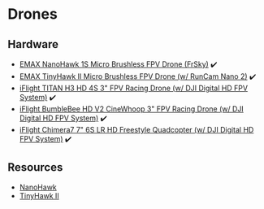 # Drones

## Hardware

* [EMAX NanoHawk 1S Micro Brushless FPV Drone (FrSky)](https://emaxmodel.com/collections/nanohawk/products/emax-nanohawk-65mm-1s-whoop-fpv-racing-drone-bnf-frsky-d8-runcam-nano3-camera-25mw-vtx-5a-blheli_s-esc) ✔️
* [EMAX TinyHawk II Micro Brushless FPV Drone (w/ RunCam Nano 2)](https://emaxmodel.com/collections/tinyhawk-ii/products/tinyhawk-ii-indoor-fpv-racing-drone-f4-5a-16000kv-runcam-nano2-700tvl-37ch-25-100-200mw-vtx-1s-2s-bnf) ✔️
* [iFlight TITAN H3 HD 4S 3" FPV Racing Drone (w/ DJI Digital HD FPV System)](https://shop.iflight-rc.com/index.php?route=product/product&product_id=1221) ✔️
* [iFlight BumbleBee HD V2 CineWhoop 3" FPV Racing Drone (w/ DJI Digital HD FPV System)](https://shop.iflight-rc.com/index.php?route=product/product&path=25_31_105&product_id=1256) ✔️
* [iFlight Chimera7 7" 6S LR HD Freestyle Quadcopter (w/ DJI Digital HD FPV System)](https://shop.iflight-rc.com/index.php?route=product/product&path=25_325_328&product_id=1337) ✔️

## Resources

* [NanoHawk](https://emaxmodel.freshdesk.com/support/solutions/folders/63000233945)
* [TinyHawk II](https://emaxmodel.freshdesk.com/support/solutions/folders/63000078413)
